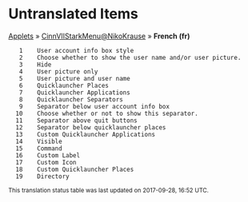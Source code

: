 # Untranslated Items
[Applets](../../../README.md) &#187; [CinnVIIStarkMenu@NikoKrause](../README.md) &#187; **French (fr)**

       1	User account info box style
       2	Choose whether to show the user name and/or user picture.
       3	Hide
       4	User picture only
       5	User picture and user name
       6	Quicklauncher Places
       7	Quicklauncher Applications
       8	Quicklauncher Separators
       9	Separator below user account info box
      10	Choose whether or not to show this separator.
      11	Separator above quit buttons
      12	Separator below quicklauncher places
      13	Custom Quicklauncher Applications
      14	Visible
      15	Command
      16	Custom Label
      17	Custom Icon
      18	Custom Quicklauncher Places
      19	Directory

<sup>This translation status table was last updated on 2017-09-28, 16:52 UTC.</sup>
